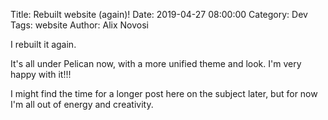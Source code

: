 Title: Rebuilt website (again)!
Date: 2019-04-27 08:00:00
Category: Dev
Tags: website
Author: Alix Novosi

I rebuilt it again.

It's all under Pelican now, with a more unified theme and look.
I'm very happy with it!!!

I might find the time for a longer post here on the subject later,
but for now I'm all out of energy and creativity.
